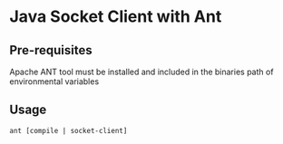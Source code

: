 Java Socket Client with Ant
===========================

## Pre-requisites
Apache ANT tool must be installed and included in the binaries path of environmental variables

## Usage
```
ant [compile | socket-client]
```
